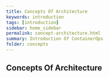 ```yaml
---
title: Concepts Of Architecture  
keywords: introduction
tags: [introduction]
sidebar: home_sidebar
permalink: concept-architecture.html
summary: Introduction Of ContainerOps
folder: concepts 
---
```


## Concepts Of Architecture 